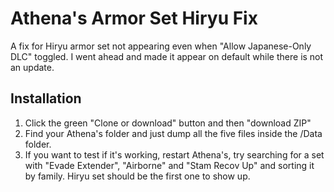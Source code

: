 # Athena's Armor Set Hiryu Fix

A fix for Hiryu armor set not appearing even when "Allow Japanese-Only DLC" toggled. I went ahead and made it appear on default while there is not an update.

## Installation
1. Click the green "Clone or download" button and then "download ZIP"
2. Find your Athena's folder and just dump all the five files inside the /Data folder.
3. If you want to test if it's working, restart Athena's, try searching for a set with "Evade Extender", "Airborne" and "Stam Recov Up" and sorting it by family. Hiryu set should be the first one to show up.